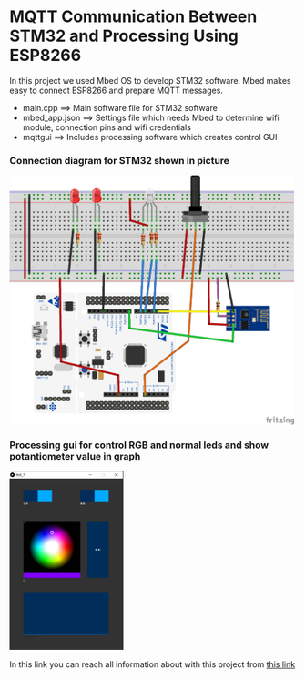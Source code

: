 # MQTT Communication Between STM32 and Processing Using ESP8266

In this project we used Mbed OS to develop STM32 software. Mbed makes easy to connect ESP8266 and prepare MQTT messages. 

* main.cpp      ==> Main software file for STM32 software
* mbed_app.json ==> Settings file which needs Mbed to determine wifi module, connection pins and wifi credentials
* mqttgui       ==> Includes processing software which creates control GUI

### Connection diagram for STM32 shown in picture

<img src="imgs/schematic.png" width="500px">

### Processing gui for control RGB and normal leds and show potantiometer value in graph

<img src="imgs/gui.PNG" width="200">

In this link you can reach all information about with this project from [this link](http://www.elektrobot.net/stm32-ile-esp8266-kullanarak-mqtt-client-mbed/)